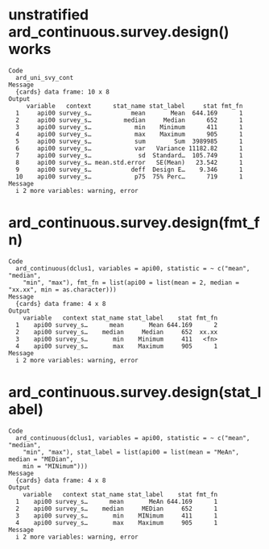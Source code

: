 # unstratified ard_continuous.survey.design() works

    Code
      ard_uni_svy_cont
    Message
      {cards} data frame: 10 x 8
    Output
         variable   context      stat_name stat_label     stat fmt_fn
      1     api00 survey_s…           mean       Mean  644.169      1
      2     api00 survey_s…         median     Median      652      1
      3     api00 survey_s…            min    Minimum      411      1
      4     api00 survey_s…            max    Maximum      905      1
      5     api00 survey_s…            sum        Sum  3989985      1
      6     api00 survey_s…            var   Variance 11182.82      1
      7     api00 survey_s…             sd  Standard…  105.749      1
      8     api00 survey_s… mean.std.error   SE(Mean)   23.542      1
      9     api00 survey_s…           deff  Design E…    9.346      1
      10    api00 survey_s…            p75  75% Perc…      719      1
    Message
      i 2 more variables: warning, error

# ard_continuous.survey.design(fmt_fn)

    Code
      ard_continuous(dclus1, variables = api00, statistic = ~ c("mean", "median",
        "min", "max"), fmt_fn = list(api00 = list(mean = 2, median = "xx.xx", min = as.character)))
    Message
      {cards} data frame: 4 x 8
    Output
        variable   context stat_name stat_label    stat fmt_fn
      1    api00 survey_s…      mean       Mean 644.169      2
      2    api00 survey_s…    median     Median     652  xx.xx
      3    api00 survey_s…       min    Minimum     411   <fn>
      4    api00 survey_s…       max    Maximum     905      1
    Message
      i 2 more variables: warning, error

# ard_continuous.survey.design(stat_label)

    Code
      ard_continuous(dclus1, variables = api00, statistic = ~ c("mean", "median",
        "min", "max"), stat_label = list(api00 = list(mean = "MeAn", median = "MEDian",
        min = "MINimum")))
    Message
      {cards} data frame: 4 x 8
    Output
        variable   context stat_name stat_label    stat fmt_fn
      1    api00 survey_s…      mean       MeAn 644.169      1
      2    api00 survey_s…    median     MEDian     652      1
      3    api00 survey_s…       min    MINimum     411      1
      4    api00 survey_s…       max    Maximum     905      1
    Message
      i 2 more variables: warning, error

